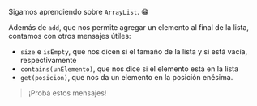 Sigamos aprendiendo sobre `ArrayList`. :grin:

Además de `add`, que nos permite agregar un elemento al final de la lista, contamos con otros mensajes útiles: 

*  `size` e `isEmpty`, que nos dicen si el tamaño de la lista y si está vacía, respectivamente
*  `contains(unElemento)`, que nos dice si el elemento está en la lista
*  `get(posicion)`, que nos da un elemento en la posición enésima.

> ¡Probá estos mensajes! 